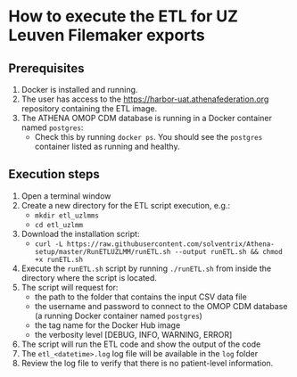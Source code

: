 # How to execute the ETL for UZ Leuven Filemaker exports

## Prerequisites
1. Docker is installed and running.
2. The user has access to the https://harbor-uat.athenafederation.org repository containing the ETL image.
3. The ATHENA OMOP CDM database is running in a Docker container named `postgres`:
    * Check this by running `docker ps`. You should see the `postgres` container listed as running and healthy.

## Execution steps
1. Open a terminal window 
2. Create a new directory for the ETL script execution, e.g.:
   * `mkdir etl_uzlmms`
   * `cd etl_uzlmm`
2. Download the installation script:
    * `curl -L https://raw.githubusercontent.com/solventrix/Athena-setup/master/RunETLUZLMM/runETL.sh --output runETL.sh && chmod +x runETL.sh`
3. Execute the `runETL.sh` script by running `./runETL.sh` from inside the directory where the script is located.
4. The script will request for:
    * the path to the folder that contains the input CSV data file
    * the username and password to connect to the OMOP CDM database (a running Docker container named `postgres`)
    * the tag name for the Docker Hub image
    * the verbosity level [DEBUG, INFO, WARNING, ERROR]
5. The script will run the ETL code and show the output of the code
6. The `etl_<datetime>.log` log file will be available in the `log` folder
7. Review the log file to verify that there is no patient-level information.
